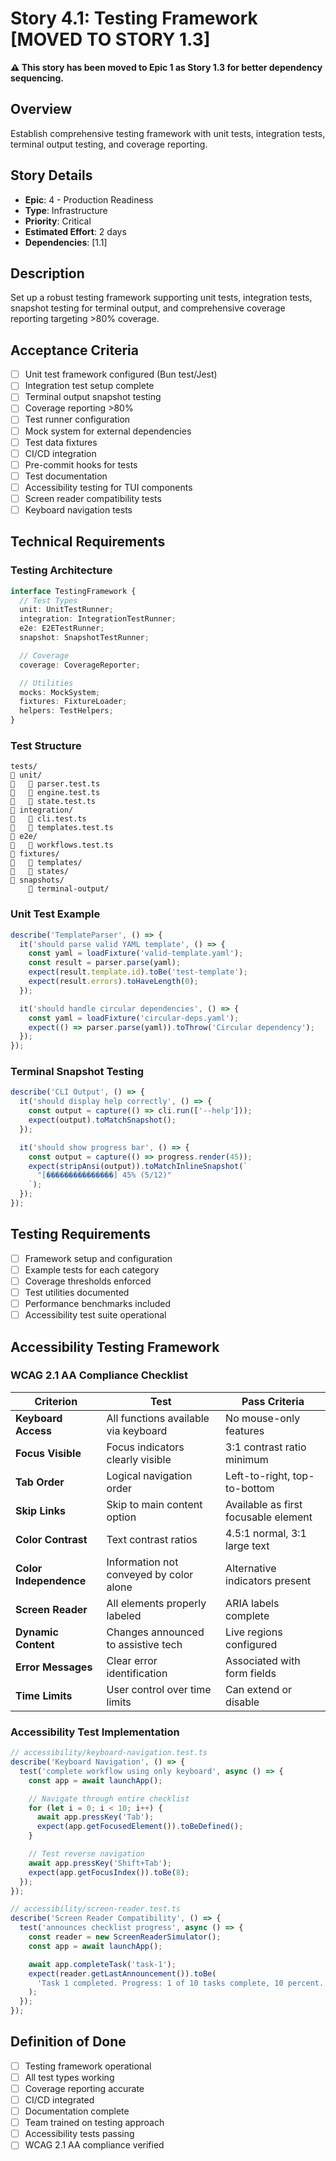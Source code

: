 # Story 4.1: Testing Framework [MOVED TO STORY 1.3]

**⚠️ This story has been moved to Epic 1 as Story 1.3 for better dependency sequencing.**

## Overview

Establish comprehensive testing framework with unit tests, integration tests, terminal output testing, and coverage reporting.

## Story Details

- **Epic**: 4 - Production Readiness
- **Type**: Infrastructure
- **Priority**: Critical
- **Estimated Effort**: 2 days
- **Dependencies**: [1.1]

## Description

Set up a robust testing framework supporting unit tests, integration tests, snapshot testing for terminal output, and comprehensive coverage reporting targeting >80% coverage.

## Acceptance Criteria

- [ ] Unit test framework configured (Bun test/Jest)
- [ ] Integration test setup complete
- [ ] Terminal output snapshot testing
- [ ] Coverage reporting >80%
- [ ] Test runner configuration
- [ ] Mock system for external dependencies
- [ ] Test data fixtures
- [ ] CI/CD integration
- [ ] Pre-commit hooks for tests
- [ ] Test documentation
- [ ] Accessibility testing for TUI components
- [ ] Screen reader compatibility tests
- [ ] Keyboard navigation tests

## Technical Requirements

### Testing Architecture

```typescript
interface TestingFramework {
  // Test Types
  unit: UnitTestRunner;
  integration: IntegrationTestRunner;
  e2e: E2ETestRunner;
  snapshot: SnapshotTestRunner;

  // Coverage
  coverage: CoverageReporter;

  // Utilities
  mocks: MockSystem;
  fixtures: FixtureLoader;
  helpers: TestHelpers;
}
```

### Test Structure

```
tests/
   unit/
      parser.test.ts
      engine.test.ts
      state.test.ts
   integration/
      cli.test.ts
      templates.test.ts
   e2e/
      workflows.test.ts
   fixtures/
      templates/
      states/
   snapshots/
       terminal-output/
```

### Unit Test Example

```typescript
describe('TemplateParser', () => {
  it('should parse valid YAML template', () => {
    const yaml = loadFixture('valid-template.yaml');
    const result = parser.parse(yaml);
    expect(result.template.id).toBe('test-template');
    expect(result.errors).toHaveLength(0);
  });

  it('should handle circular dependencies', () => {
    const yaml = loadFixture('circular-deps.yaml');
    expect(() => parser.parse(yaml)).toThrow('Circular dependency');
  });
});
```

### Terminal Snapshot Testing

```typescript
describe('CLI Output', () => {
  it('should display help correctly', () => {
    const output = capture(() => cli.run(['--help']));
    expect(output).toMatchSnapshot();
  });

  it('should show progress bar', () => {
    const output = capture(() => progress.render(45));
    expect(stripAnsi(output)).toMatchInlineSnapshot(`
      "[���������������] 45% (5/12)"
    `);
  });
});
```

## Testing Requirements

- [ ] Framework setup and configuration
- [ ] Example tests for each category
- [ ] Coverage thresholds enforced
- [ ] Test utilities documented
- [ ] Performance benchmarks included
- [ ] Accessibility test suite operational

## Accessibility Testing Framework

### WCAG 2.1 AA Compliance Checklist

| Criterion              | Test                                    | Pass Criteria                        |
| ---------------------- | --------------------------------------- | ------------------------------------ |
| **Keyboard Access**    | All functions available via keyboard    | No mouse-only features               |
| **Focus Visible**      | Focus indicators clearly visible        | 3:1 contrast ratio minimum           |
| **Tab Order**          | Logical navigation order                | Left-to-right, top-to-bottom         |
| **Skip Links**         | Skip to main content option             | Available as first focusable element |
| **Color Contrast**     | Text contrast ratios                    | 4.5:1 normal, 3:1 large text         |
| **Color Independence** | Information not conveyed by color alone | Alternative indicators present       |
| **Screen Reader**      | All elements properly labeled           | ARIA labels complete                 |
| **Dynamic Content**    | Changes announced to assistive tech     | Live regions configured              |
| **Error Messages**     | Clear error identification              | Associated with form fields          |
| **Time Limits**        | User control over time limits           | Can extend or disable                |

### Accessibility Test Implementation

```typescript
// accessibility/keyboard-navigation.test.ts
describe('Keyboard Navigation', () => {
  test('complete workflow using only keyboard', async () => {
    const app = await launchApp();

    // Navigate through entire checklist
    for (let i = 0; i < 10; i++) {
      await app.pressKey('Tab');
      expect(app.getFocusedElement()).toBeDefined();
    }

    // Test reverse navigation
    await app.pressKey('Shift+Tab');
    expect(app.getFocusIndex()).toBe(8);
  });
});

// accessibility/screen-reader.test.ts
describe('Screen Reader Compatibility', () => {
  test('announces checklist progress', async () => {
    const reader = new ScreenReaderSimulator();
    const app = await launchApp();

    await app.completeTask('task-1');
    expect(reader.getLastAnnouncement()).toBe(
      'Task 1 completed. Progress: 1 of 10 tasks complete, 10 percent.'
    );
  });
});
```

## Definition of Done

- [ ] Testing framework operational
- [ ] All test types working
- [ ] Coverage reporting accurate
- [ ] CI/CD integrated
- [ ] Documentation complete
- [ ] Team trained on testing approach
- [ ] Accessibility tests passing
- [ ] WCAG 2.1 AA compliance verified
